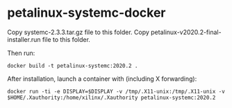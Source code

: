 # petalinux-systemc-docker

Copy systemc-2.3.3.tar.gz file to this folder.
Copy petalinux-v2020.2-final-installer.run file to this folder.

Then run:

`docker build -t petalinux-systemc:2020.2 .`

After installation, launch a container with (including X forwarding):

`docker run -ti -e DISPLAY=$DISPLAY -v /tmp/.X11-unix:/tmp/.X11-unix -v $HOME/.Xauthority:/home/xilinx/.Xauthority petalinux-systemc:2020.2`
